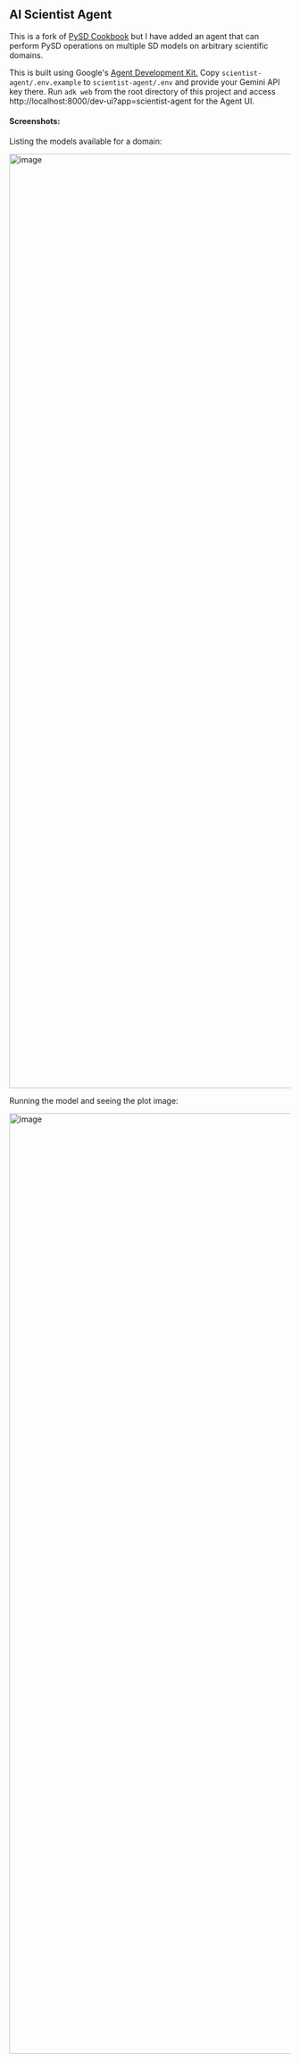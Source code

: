 ## AI Scientist Agent

This is a fork of [PySD Cookbook](http://pysd-cookbook.readthedocs.org/) but I have added an agent that can perform PySD operations on multiple SD models on arbitrary scientific domains.

This is built using Google's [Agent Development Kit.](https://google.github.io/adk-docs/)
Copy `scientist-agent/.env.example` to `scientist-agent/.env` and provide your Gemini API key there.
Run `adk web` from the root directory of this project and access http://localhost:8000/dev-ui?app=scientist-agent for the Agent UI.

#### Screenshots:

Listing the models available for a domain:

<img width="1674" alt="image" src="https://github.com/user-attachments/assets/b2f44ff6-28c7-428a-9678-4671b9bb4a2c" />

Running the model and seeing the plot image:

<img width="1685" alt="image" src="https://github.com/user-attachments/assets/648b7352-239a-4429-bbe0-2807a7523ac6" />